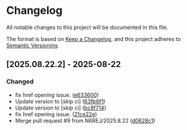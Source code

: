 # Changelog

All notable changes to this project will be documented in this file.

The format is based on [Keep a Changelog](https://keepachangelog.com/en/1.0.0/),
and this project adheres to [Semantic Versioning](https://semver.org/spec/v2.0.0.html).

## [2025.08.22.2] - 2025-08-22

### Changed

* fix href opening issue. ([e633600](https://github.com/N6REJ/mod_bearslivesearch/commit/e633600))
* Update version to  [skip ci] ([63fb6f1](https://github.com/N6REJ/mod_bearslivesearch/commit/63fb6f1))
* Update version to  [skip ci] ([bc8f714](https://github.com/N6REJ/mod_bearslivesearch/commit/bc8f714))
* fix href opening issue. ([21ce22e](https://github.com/N6REJ/mod_bearslivesearch/commit/21ce22e))
* Merge pull request #9 from N6REJ/2025.8.22 ([d0628c1](https://github.com/N6REJ/mod_bearslivesearch/commit/d0628c1))

